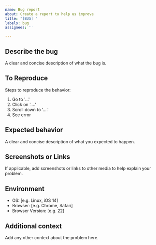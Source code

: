 ```yaml
---
name: Bug report
about: Create a report to help us improve
title: "[BUG] "
labels: bug
assignees: ''

---
```


## Describe the bug
A clear and concise description of what the bug is.

## To Reproduce
Steps to reproduce the behavior:
1. Go to '...'
2. Click on '....'
3. Scroll down to '....'
4. See error

## Expected behavior
A clear and concise description of what you expected to happen.

## Screenshots or Links
If applicable, add screenshots or links to other media to help explain your problem.

## Environment
 - OS: [e.g. Linux, iOS 14]
 - Browser: [e.g. Chrome, Safari]
 - Browser Version: [e.g. 22]

## Additional context
Add any other context about the problem here.
